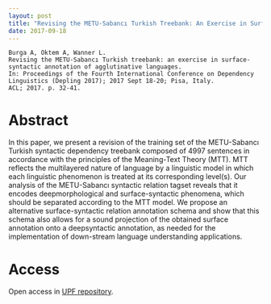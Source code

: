 ```yaml
---
layout: post
title: "Revising the METU-Sabancı Turkish Treebank: An Exercise in Surface-Syntactic Annotation of Agglutinative Languages"
date: 2017-09-18
---
```

```
Burga A, Öktem A, Wanner L.
Revising the METU-Sabancı Turkish treebank: an exercise in surface-syntactic annotation of agglutinative languages.
In: Proceedings of the Fourth International Conference on Dependency Linguistics (Depling 2017); 2017 Sept 18-20; Pisa, Italy.
ACL; 2017. p. 32-41.
```

# Abstract

In this paper, we present a revision of the training set of the METU-Sabancı Turkish syntactic dependency treebank composed of 4997 sentences in accordance with the principles of the Meaning-Text Theory (MTT). MTT reflects the multilayered nature of language by a linguistic model in which each linguistic phenomenon is treated at its corresponding level(s). Our analysis of the METU-Sabancı syntactic relation tagset reveals that it encodes deepmorphological and surface-syntactic phenomena, which should be separated according to the MTT model. We propose an alternative surface-syntactic relation annotation schema and show that this schema also allows for a sound projection of the obtained surface annotation onto a deepsyntactic annotation, as needed for the implementation of down-stream language understanding applications.

# Access

Open access in <a href="http://hdl.handle.net/10230/34044" target="http://hdl.handle.net/10230/34044">UPF repository</a>.

